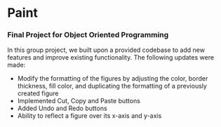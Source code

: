 # Paint

### Final Project for Object Oriented Programming 

In this group project, we built upon a provided codebase to add new features and improve existing functionality. The following updates were made:

- Modify the formatting of the figures by adjusting the color, border thickness, fill color, and duplicating the formatting of a previously created figure
- Implemented Cut, Copy and Paste buttons
- Added Undo and Redo buttons
- Ability to reflect a figure over its x-axis and y-axis